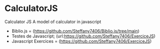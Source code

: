 # CalculatorJS
Calculator JS
A model of calculator in javascript

- Biblio.js = (https://github.com/Steffany7406/Biblio.js/tree/main)
- Testes de Javascript; (url:https://github.com/Steffany7406/ExerciceJS)
- Javascript Exercices = (https://github.com/Steffany7406/ExerciceJS)
